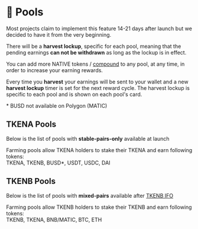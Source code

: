 # 🌾 Pools

Most projects claim to implement this feature 14-21 days after launch but we decided to have it from the very beginning.

There will be a **harvest lockup**, specific for each pool, meaning that the pending earnings **can not be withdrawn** as long as the lockup is in effect.

You can add more NATIVE tokens / [compound](farms-pools-compound.md) to any pool, at any time, in order to increase your earning rewards.

Every time you **harvest** your earnings will be sent to your wallet and a new **harvest lockup** timer is set for the next reward cycle. The harvest lockup is specific to each pool and is shown on each pool's card.

\* BUSD not available on Polygon \(MATIC\)

## TKENA Pools

Below is the list of pools with **stable-pairs-only** available at launch

Farming pools allow TKENA holders to stake their TKENA and earn following tokens:  
TKENA, TKENB, BUSD\*, USDT, USDC, DAI

## TKENB Pools

Below is the list of pools with **mixed-pairs** available after [TKENB IFO](tkenb-ifo.md)

Farming pools allow TKENB holders to stake their TKENB and earn following tokens:   
TKENB, TKENA, BNB/MATIC, BTC, ETH




